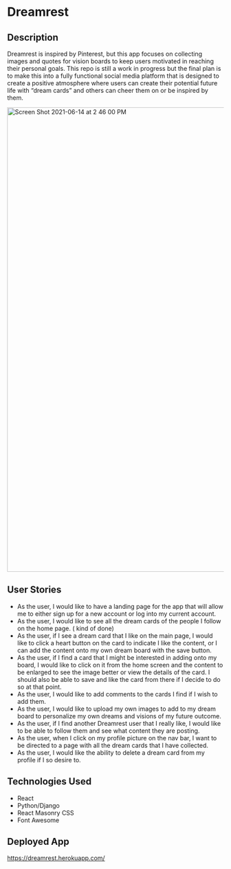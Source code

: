 # Dreamrest

## Description

Dreamrest is inspired by Pinterest, but this app focuses on collecting images and quotes for vision boards to keep users motivated in reaching their personal goals. This repo is still a work in progress but the final plan is to make this into a fully functional social media platform that is designed to create a positive atmosphere where users can create their potential future life with “dream cards” and others can cheer them on or be inspired by them.

<img width="1080" alt="Screen Shot 2021-06-14 at 2 46 00 PM" src="https://user-images.githubusercontent.com/74841038/121943190-f1860980-cd16-11eb-9a6d-bf7c4aff2d8d.png">

## User Stories

* As the user, I would like to have a landing page for the app that will allow me to either sign up for a new account or log into my current account.
* As the user, I would like to see all the dream cards of the people I follow on the home page. ( kind of done)
* As the user, if I see a dream card that I like on the main page, I would like to click a heart button on the card to indicate I like the content, or I can add the content onto my own dream board with the save button.
* As the user, if I find a card that I might be interested in adding onto my board, I would like to click on it from the home screen and the content to be enlarged to see the image better or view the details of the card. I should also be able to save and like the card from there if I decide to do so at that point. 
* As the user, I would like to add comments to the cards I find if I wish to add them. 
* As the user, I would like to upload my own images to add to my dream board to personalize my own dreams and visions of my future outcome. 
* As the user, if I find another Dreamrest user that I really like, I would like to be able to follow them and see what content they are posting.
* As the user, when I click on my profile picture on the nav bar, I want to be directed to a page with all the dream cards that I have collected.
* As the user, I would like the ability to delete a dream card from my profile if I so desire to.


## Technologies Used

* React
* Python/Django
* React Masonry CSS 
* Font Awesome

## Deployed App

https://dreamrest.herokuapp.com/

